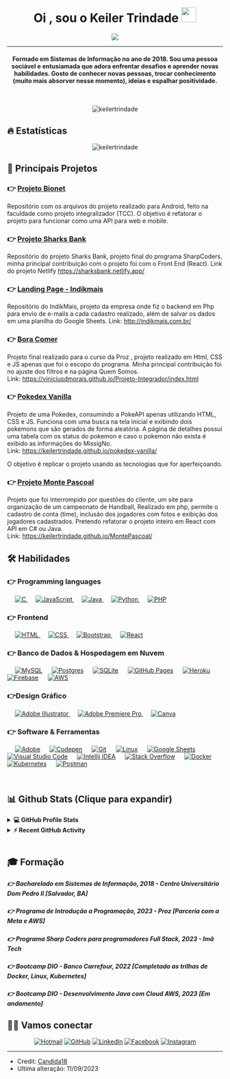 
<h1 align="center">Oi , sou o Keiler Trindade <img src="https://media.giphy.com/media/hvRJCLFzcasrR4ia7z/giphy.gif" width="35"></h1>
<p align="center">
  <a href="https://github.com/DenverCoder1/readme-typing-svg"><img src="https://readme-typing-svg.herokuapp.com?lines=Full+Stack+Web+Developer;Always%20learning%20new%20things&center=true&width=500&height=50"></a>
</p>
<hr/>
<h4 align="center">Formado em Sistemas de Informação no ano de 2018. Sou uma pessoa sociável e entusiamada que adora enfrentar desafios e aprender novas habilidades. Gosto de conhecer novas pessoas, trocar conhecimento (muito mais absorver nesse momento), ideias e espalhar positividade.</h4>
<br>
<p align="center"> <img src="https://komarev.com/ghpvc/?username=keilertrindade&label=Profile%20views&color=0e75b6&style=plastic" alt="keilertrindade" /> </p>

## 🔥 Estatísticas
<p align="center"><img src="https://github-readme-streak-stats.herokuapp.com/?user=keilertrindade&theme=algolia" alt="keilertrindade"  /></p>

## 📑️ Principais Projetos

### 👉 <a href="https://github.com/ProjetoBionet/projeto" target="_blank">Projeto Bionet</a>
Repositório com os arquivos do projeto realizado para Android, feito na faculdade como projeto integralizador (TCC).
O objetivo é refatorar o projeto para funcionar como uma API para web e mobile.

### 👉 <a href="https://github.com/gabriele-martins/HackadevCSharks" target="_blank">Projeto Sharks Bank </a>
Repositório do projeto Sharks Bank, projeto final do programa SharpCoders, minha principal contribuição com o projeto foi 
com o Front End (React). Link do projeto Netlify https://sharksbank.netlify.app/

### 👉 <a href="https://github.com/keilertrindade/Testelandingpageportalf" target="_blank">Landing Page - Indikmais </a>
Repositório do IndikMais, projeto da empresa onde fiz o backend em Php para envio de e-mails a cada cadastro realizado,
além de salvar os dados em uma planilha do Google Sheets.  Link: http://indikmais.com.br/

### 👉 <a href="https://github.com/viniciusdmorais/Projeto-Integrador" target="_blank">Bora Comer</a>
Projeto final realizado para o curso da Proz , projeto realizado em Html, CSS e JS apenas que foi o escopo do programa.
Minha principal contribuição foi no ajuste dos filtros e na página Quem Somos. <br>
Link: https://viniciusdmorais.github.io/Projeto-Integrador/index.html

### 👉 <a href="https://github.com/keilertrindade/pokedex-vanilla" target="_blank">Pokedex Vanilla</a>
Projeto de uma Pokedex, consumindo a PokeAPI apenas utilizando HTML, CSS e JS. Funciona com uma busca na tela inicial 
e exibindo dois pokemons que são gerados de forma aleatória. A página de detalhes possui uma tabela com os status do
pokemon e caso o pokemon não exista é exibido as informações do MissigNo. <br>
Link: https://keilertrindade.github.io/pokedex-vanilla/

O objetivo é replicar o projeto usando as tecnologias que for aperfeiçoando.

### 👉 <a href="https://github.com/keilertrindade/MontePascoal" target="_blank">Projeto Monte Pascoal</a>
Projeto que foi interrompido por questões do cliente, um site para organização de um campeonato de Handball,
Realizado em php, permite o cadastro de conta (time), inclusão dos jogadores com fotos e exibição dos jogadores cadastrados.
Pretendo refatorar o projeto inteiro em React com API em C# ou Java. <br>
Link: https://keilertrindade.github.io/MontePascoal/

## 🛠️ Habilidades

### 👉 Programming languages

<p align="left"> 
  &emsp;
  <a href="https://www.w3schools.com/cs/index.php" target="_blank"> 
    <img alt="C" src="https://img.shields.io/badge/C%23-%232370ED.svg?logo=c&logoColor=white">
  </a> 
  &emsp;
  <a href="https://developer.mozilla.org/en-US/docs/Web/JavaScript" target="_blank"> 
     <img alt="JavaScript" src="https://img.shields.io/badge/JavaScript%20-%23F7DF1E.svg?logo=javascript&logoColor=black">
   </a>
  &emsp;
  <a href="https://www.java.com" target="_blank"> 
    <img alt="Java" src="https://img.shields.io/badge/Java-%23007396.svg?logo=java&logoColor=white">
  </a>
  &emsp;
   <a href="https://www.python.org" target="_blank">
    <img alt="Python" src="https://img.shields.io/badge/Python%20-%2314354C.svg?logo=python&logoColor=white">
  </a>
  &emsp;
  <a href="https://www.php.net/">
    <img alt="PHP" src="https://img.shields.io/badge/PHP-%23777BB4.svg?logo=php&logoColor=white"/>
  </a>
</p>

### 👉 Frontend
<p align="left"> 
  &emsp; 
  <a href="https://www.w3.org/html/" target="_blank"> 
   <img alt="HTML" src="https://img.shields.io/badge/HTML5%20-%23E34F26.svg?logo=html5&logoColor=white">
  </a>   
  &emsp;
  <a href="https://www.w3schools.com/css/" target="_blank">
    <img alt="CSS" src="https://img.shields.io/badge/CSS%20-%231572B6.svg?logo=css3&logoColor=white">
  </a> 
  &emsp;
  <a href="https://getbootstrap.com" target="_blank"> 
    <img alt="Bootstrap" src="https://img.shields.io/badge/Bootstrap-%23563D7C.svg?style=flat&logo=bootstrap&logoColor=white"/>
  </a>
  &emsp;
  <a href="https://react.dev/" target="_blank"> 
    <img alt="React" src="https://img.shields.io/badge/React-%2320232a.svg?style=flat&logo=bootstrap&logoColor=white"/>
  </a>


</p>

### 👉 Banco de Dados & Hospedagem em Nuvem
<p align="left">
  &emsp;
    <a href="https://www.mysql.com/"><img alt="MySQL" src="https://img.shields.io/badge/MySQL-%2300f.svg?style=flat&llogo=mysql&logoColor=white"></a>
  &emsp;
    <a href="https://www.postgresql.org/"><img alt="Postgres" src="https://img.shields.io/badge/postgres-%23316192.svg?style=flat&llogo=postgresql&logoColor=white"></a>
  &emsp;
    <a href="https://www.sqlite.org/"><img alt="SQLite" src ="https://img.shields.io/badge/sqlite-%2307405e.svg?style=flat&logo=sqlite&logoColor=white"/></a>
  &emsp;
    <a href="https://www.github.com"><img alt="GitHub Pages" src="https://img.shields.io/badge/GitHub%20Pages-%23327FC7.svg?style=flat&llogo=github&logoColor=white"></a>
  &emsp;
    <a href="https://www.heroku.com/"><img alt="Heroku" src="https://img.shields.io/badge/Heroku%20-%23430098.svg?logo=heroku&logoColor=white"></a>  
  &emsp;
    <a href="https://firebase.google.com/"><img alt="Firebase" src ="https://img.shields.io/badge/Firebase-%23316192.svg?logo=firebase&logoColor=white"></a>
  &emsp;
    <a href="https://aws.amazon.com/"><img alt="AWS" src="https://img.shields.io/badge/AWS-%23FF9900.svg?logo=amazon-aws&logoColor=white"></a>
 </p>
  
### 👉Design Gráfico
<p align="left">
  &emsp;
    <a href="https://www.adobe.com/in/products/illustrator.html" target="_blank"> 
    <img alt="Adobe Illustrator" src="https://img.shields.io/badge/Adobe%20Photoshop-%2331A8FF.svg?style=flat&logo=adobe%20photoshop&logoColor=white"/>
  </a> 
  &emsp;
  <a href="https://www.adobe.com/in/products/premiere.html" target="_blank"> 
   <img alt="Adobe Premiere Pro" src="https://img.shields.io/badge/Adobe Premiere Pro-%2300f.svg?style=flat&logo=adobepremierepro&logoColor=white"/>
  </a>
    &emsp;
  <a href="#">
  	<img alt="Canva" src="https://img.shields.io/badge/Canva-%2300C4CC.svg?style=flat&logo=Canva&logoColor=white"/>
  </a>
 </p>

 ### 👉 Software & Ferramentas
 
<p>
  &emsp;
    <a href="#"><img alt="Adobe" src="https://img.shields.io/badge/Adobe%20-%23FF0000.svg?logo=adobe&logoColor=white"></a>
  &emsp;
    <a href="#"><img alt="Codepen" src="https://img.shields.io/badge/Codepen-000000.svg?logo=codepen&logoColor=white"></a>
  &emsp;
    <a href="#"><img alt="Git" src="https://img.shields.io/badge/Git%20-%23F05033.svg?logo=git&logoColor=white"></a>
  &emsp;
    <a href="#"><img alt="Linux" src="https://img.shields.io/badge/Linux-FCC624?style=flat&logo=linux&logoColor=black"></a>
  &emsp;
    <a href="#"><img alt="Google Sheets" src="https://img.shields.io/badge/Google%20Sheets%20-%2334A853.svg?logo=google%20sheets&logoColor=white"></a>
  &emsp;
    <a href="#"><img alt="Visual Studio Code" src="https://img.shields.io/badge/Visual%20Studio%20Code-0078d7.svg?logo=visual-studio-code&logoColor=white"></a>
&emsp;
    <a href="#"><img alt="Intellij IDEA" src="https://img.shields.io/badge/IntelliJIDEA-000000.svg?logo=intellij-idea&logoColor=white"></a>  &emsp;
    <a href="#"><img alt="Stack Overflow" src="https://img.shields.io/badge/-Stack%20Overflow-FE7A16?logo=stack-overflow&logoColor=white"></a>
  &emsp;
    <a href="#"><img alt="Docker" src="https://img.shields.io/badge/Docker-%230db7ed.svg?logo=docker&logoColor=white"></a>
  &emsp;
    <a href="#"><img alt="Kubernetes" src="https://img.shields.io/badge/Kubernetes-%23326ce5.svg?logo=kubernetes&logoColor=white"></a>
 &emsp;
    <a href="#"><img alt="Postman" src="https://img.shields.io/badge/Postman-FF6C37.svg?logo=postman&logoColor=white"></a>
</p>
<br/>

## 📊 Github Stats (Clique para expandir)
<details> 
  <summary><b>💻 GitHub Profile Stats</b></summary>
  <br/>
  <p align="center">
    <a href="https://github.com/anuraghazra/github-readme-stats"><img alt="Candida's Github Stats" src="https://github-readme-stats.vercel.app/api?username=keilertrindade&show_icons=true&count_private=true&theme=algolia" height="192px"/></a>
<br/>
  &nbsp;
	  <img src="https://github-readme-stats.vercel.app/api/top-langs?username=keilertrindade&show_icons=true&locale=en&layout=compact&theme=algolia" alt="keilertrindade" height="192px"/>
  <br/>
  <b>Note:</b> Apenas uma métrica das linguagens em que venho treinando.
  </p>
</details>


<details>
  <summary><b>⚡ Recent GitHub Activity</b></summary>
  <br/>
   <a href="https://github.com/keilertrindade"><img alt="Candida's Activity Graph" src="https://github-readme-activity-graph.vercel.app/graph?username=keilertrindade)]"/></a>
  <br/>

</details>

<br/>

## 🎓 Formação 

##### 👉 Bacharelado em Sistemas de Informação, 2018 - Centro Universitário Dom Pedro II [Salvador, BA]
##### 👉 Programa de Introdução a Programação, 2023 - Proz [Parceria com a Meta e AWS]
##### 👉 Programa Sharp Coders para programadores Full Stack, 2023 - Imã Tech
##### 👉 Bootcamp DIO - Banco Carrefour, 2022 [Completada as trilhas de Docker, Linux, Kubernetes]
##### 👉 Bootcamp DIO - Desenvolvimento Java com Cloud AWS, 2023 [Em andamento]

## 🙋‍♀️ Vamos conectar
<p align="center">
    <!--<a href="https://candida-noronha.web.app/"><img src="https://img.icons8.com/bubbles/50/000000/web.png" alt="Website"/></a> -->
	<a href="mailto:keiler.trindade@hotmail.com"><img src="https://img.icons8.com/bubbles/50/000000/gmail.png" alt="Hotmail"/></a>
	<a href="https://github.com/keilertrindade"><img src="https://img.icons8.com/bubbles/50/000000/github.png" alt="GitHub"/></a>
	<a href="https://linkedin.com/in/keilertrindade"><img src="https://img.icons8.com/bubbles/50/000000/linkedin.png" alt="LinkedIn"/></a>
	<a href="https://www.facebook.com/candida.noronha.77"><img src="https://img.icons8.com/bubbles/50/000000/facebook-new.png" alt="Facebook"/></a>
	<a href="https://instagram.com/keilertrindade"><img src="https://img.icons8.com/bubbles/50/000000/instagram.png" alt="Instagram"/></a>
	<!-- <a href="https://www.youtube.com/channel/UC7V1Gm8V0kRLp_EHB8aDj2A"><img src="https://img.icons8.com/bubbles/50/000000/youtube.png" alt="Youtube"/></a> -->
</p>

<hr/>

* Credit: [Candida18](https://github.com/Candida18)
* Ultima alteração: 11/09/2023









